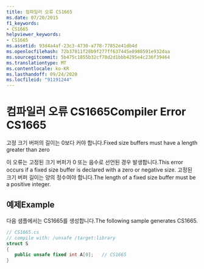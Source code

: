 ```yaml
---
title: 컴파일러 오류 CS1665
ms.date: 07/20/2015
f1_keywords:
- CS1665
helpviewer_keywords:
- CS1665
ms.assetid: 93d4a4af-23c3-4730-a778-77852e41db4d
ms.openlocfilehash: 72b37011f28b9f277ff637445e8988591e932daa
ms.sourcegitcommit: 5b475c1855b32cf78d2d1bbb4295e4c236f39464
ms.translationtype: MT
ms.contentlocale: ko-KR
ms.lasthandoff: 09/24/2020
ms.locfileid: "91191244"
---
```

# <a name="compiler-error-cs1665"></a><span data-ttu-id="91d6f-102">컴파일러 오류 CS1665</span><span class="sxs-lookup"><span data-stu-id="91d6f-102">Compiler Error CS1665</span></span>

<span data-ttu-id="91d6f-103">고정 크기 버퍼의 길이는 0보다 커야 합니다.</span><span class="sxs-lookup"><span data-stu-id="91d6f-103">Fixed size buffers must have a length greater than zero</span></span>  
  
 <span data-ttu-id="91d6f-104">이 오류는 고정된 크기 버퍼가 0 또는 음수로 선언된 경우 발생합니다.</span><span class="sxs-lookup"><span data-stu-id="91d6f-104">This error occurs if a fixed size buffer is declared with a zero or negative size.</span></span> <span data-ttu-id="91d6f-105">고정된 크기 버퍼 길이는 양의 정수여야 합니다.</span><span class="sxs-lookup"><span data-stu-id="91d6f-105">The length of a fixed size buffer must be a positive integer.</span></span>  
  
## <a name="example"></a><span data-ttu-id="91d6f-106">예제</span><span class="sxs-lookup"><span data-stu-id="91d6f-106">Example</span></span>  

 <span data-ttu-id="91d6f-107">다음 샘플에서는 CS1665를 생성합니다.</span><span class="sxs-lookup"><span data-stu-id="91d6f-107">The following sample generates CS1665.</span></span>  
  
```csharp  
// CS1665.cs  
// compile with: /unsafe /target:library  
struct S  
{
   public unsafe fixed int A[0];   // CS1665  
}  
```
